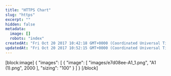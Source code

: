 ```yaml
---
title: "HTTPS Chart"
slug: "https"
excerpt: ""
hidden: false
metadata:
  image: []
  robots: "index"
createdAt: "Fri Oct 20 2017 10:42:18 GMT+0000 (Coordinated Universal Time)"
updatedAt: "Fri Oct 20 2017 10:52:15 GMT+0000 (Coordinated Universal Time)"
---
```


[block:image]
{
"images": [
{
"image": [
"images/e7d08ee-A1_1.png",
"A1 (1).png",
2000
],
"sizing": "100"
}
]
}
[/block]
